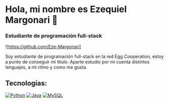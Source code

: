#  Hola, mi nombre es Ezequiel Margonari 👋
### Estudiante de programación full-stack

![https://github.com/Eze-Margonari]

Soy estudiante de programación full-stack en la red Egg Cooperation, estoy a punto de conseguir mi título. Aparte estudio por mi cuenta distintos lenguajes, a mi ritmo y como me gusta.

## Tecnologías:
[![Python](https://img.shields.io/badge/Python-yellow?style=for-the-badge&logo=python&logoColor=white&labelColor=101010)]()
[![Java](https://img.shields.io/badge/Java-007396?style=for-the-badge&logo=java&logoColor=white&labelColor=101010)]()
[![MySQL](https://img.shields.io/badge/MySQL-4479A1?style=for-the-badge&logo=mysql&logoColor=white&labelColor=101010)]()
</br>
